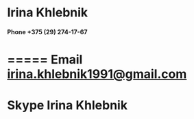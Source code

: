 #   Irina Khlebnik
#### Phone +375 (29) 274-17-67
=====
Email irina.khlebnik1991@gmail.com
===
Skype Irina Khlebnik
===
